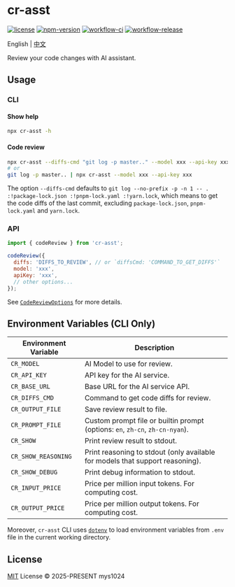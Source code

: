 # cr-asst

[![license](https://img.shields.io/github/license/mys1024/cr-asst?&style=flat-square)](./LICENSE)
[![npm-version](https://img.shields.io/npm/v/cr-asst?style=flat-square&color=%23cb3837)](https://www.npmjs.com/package/cr-asst)
[![workflow-ci](https://img.shields.io/github/actions/workflow/status/mys1024/cr-asst/ci.yml?label=ci&style=flat-square)](https://github.com/mys1024/cr-asst/actions/workflows/ci.yml)
[![workflow-release](https://img.shields.io/github/actions/workflow/status/mys1024/cr-asst/release.yml?label=release&style=flat-square)](https://github.com/mys1024/cr-asst/actions/workflows/release.yml)

English | [中文](./README.zh.md)

Review your code changes with AI assistant.

## Usage

### CLI

#### Show help

```sh
npx cr-asst -h
```

#### Code review

```sh
npx cr-asst --diffs-cmd "git log -p master.." --model xxx --api-key xxx
# or
git log -p master.. | npx cr-asst --model xxx --api-key xxx
```

The option `--diffs-cmd` defaults to `git log --no-prefix -p -n 1 -- . :!package-lock.json :!pnpm-lock.yaml :!yarn.lock`, which means to get the code diffs of the last commit, excluding `package-lock.json`, `pnpm-lock.yaml` and `yarn.lock`.

### API

```javascript
import { codeReview } from 'cr-asst';

codeReview({
  diffs: 'DIFFS_TO_REVIEW', // or `diffsCmd: 'COMMAND_TO_GET_DIFFS'`
  model: 'xxx',
  apiKey: 'xxx',
  // other options...
});
```

See [`CodeReviewOptions`](./src/types.ts) for more details.

## Environment Variables (CLI Only)

| Environment Variable | Description                                                                   |
| -------------------- | ----------------------------------------------------------------------------- |
| `CR_MODEL`           | AI Model to use for review.                                                   |
| `CR_API_KEY`         | API key for the AI service.                                                   |
| `CR_BASE_URL`        | Base URL for the AI service API.                                              |
| `CR_DIFFS_CMD`       | Command to get code diffs for review.                                         |
| `CR_OUTPUT_FILE`     | Save review result to file.                                                   |
| `CR_PROMPT_FILE`     | Custom prompt file or builtin prompt (options: `en`, `zh-cn`, `zh-cn-nyan`).  |
| `CR_SHOW`            | Print review result to stdout.                                                |
| `CR_SHOW_REASONING`  | Print reasoning to stdout (only available for models that support reasoning). |
| `CR_SHOW_DEBUG`      | Print debug information to stdout.                                            |
| `CR_INPUT_PRICE`     | Price per million input tokens. For computing cost.                           |
| `CR_OUTPUT_PRICE`    | Price per million output tokens. For computing cost.                          |

Moreover, `cr-asst` CLI uses [`dotenv`](https://www.npmjs.com/package/dotenv) to load environment variables from `.env` file in the current working directory.

## License

[MIT](./LICENSE) License &copy; 2025-PRESENT mys1024
